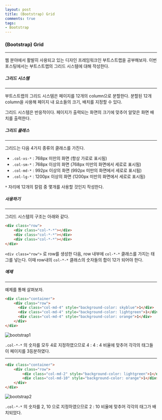 ```yaml
---
layout: post
title: (Bootstrap) Grid
comments: true
tags:
- Bootstrap
---
```




### (Bootstrap) Grid

---



웹 분야에서 활발히 사용되고 있는 디자인 프레임워크인 부트스트랩을 공부해보자. 이번 포스팅에서는 부트스트랩의 그리드 시스템에 대해 작성한다.



##### 그리드 시스템

---

부트스트랩의 그리드 시스템은 페이지를 12개의 column으로 분할한다. 분할된 12개 column을 사용해 페이지 내 요소들의 크기, 배치를 지정할 수 있다. 

그리드 시스템은 반응적이다. 페이지가 출력되는 화면의 크기에 맞추어 알맞은 화면 배치를 출력한다.



##### 그리드 클래스

---

그리드는 다음 4가지 종류의 클래스를 가진다.

* `.col-xs-*` : 768px 미만의 화면 (항상 가로로 표시됨)
* `.col-sm-*` : 768px 이상의 화면 (768px 미만의 화면에서 세로로 표시됨)
* `.col-md-*` : 992px 이상의 화면 (992px 미만의 화면에서 세로로 표시됨)
* `.col-lg-*` : 1200px 이상의 화면 (1200px 미만의 화면에서 세로로 표시됨)



`*` 자리에 12개의 칼럼 중 몇개를 사용할 것인지 작성한다.



##### 사용하기

---

그리드 시스템의 구조는 아래와 같다. 

```html
<div class="row">
    <div class="col-*-*"></div>
    <div class="col-*-*"></div>
    <div class="col-*-*"></div>
</div>
```



`<div class="row">` 로 row를 생성한 다음, row 내부에 `col-*-*` 클래스를 가지는 태그를 넣는다. 이때 row내의 `col-*-*` 클래스의 숫자들의 합이 12가 되어야 한다.



##### 예제

---

예제를 통해 살펴보자.



```html
<div class="container">
    <div class="row">
      <div class="col-md-4" style="background-color: skyblue">1</div>
      <div class="col-md-4" style="background-color: lightgreen">1</div>
      <div class="col-md-4" style="background-color: orange">1</div>
    </div>
</div>
```





![bootstrap1](https://user-images.githubusercontent.com/28145780/48601999-20983b00-e9b5-11e8-83af-c57bf22b9bb6.png)



`.col-*-*` 의 숫자를 모두 4로 지정하였으므로 4 : 4 : 4 비율에 맞추어 각각의 태그들이 페이지를 3등분하였다.

---



```html
<div class="container">
	<div class="row">
  		<div class="col-md-2" style="background-color: lightgreen">1</div>
  		<div class="col-md-10" style="background-color: orange">1</div>
	</div>
</div>
```





![bootstrap2](https://user-images.githubusercontent.com/28145780/48602195-a74d1800-e9b5-11e8-9a7b-8313e09a13a2.png)



`.col-*-*` 의 숫자를 2, 10 으로 지정하였으므로 2 : 10 비율에 맞추어 각각의 태그가 배치되었다.